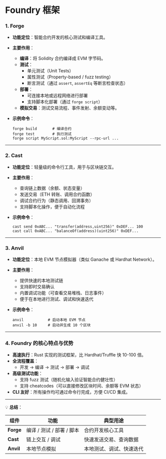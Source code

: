 #  Foundry 框架



### 1. **Forge**

- **功能定位**：智能合约开发的核心测试和编译工具。

- **主要作用**：

  - **编译**：将 Solidity 合约编译成 EVM 字节码。
  - **测试**：
    - 单元测试（Unit Tests）
    - 属性测试（Property-based / fuzz testing）
    - 断言测试（通过 `assert`, `assertEq` 等断言检查状态）
  - **部署**：
    - 可连接本地或远程网络进行部署
    - 支持脚本化部署（通过 `forge script`）
  - **模拟交易**：测试交易流程、事件发射、余额变动等。

- **示例命令**：

  ```
  forge build       # 编译合约
  forge test        # 执行测试
  forge script MyScript.sol:MyScript --rpc-url ...
  ```

------

### 2. **Cast**

- **功能定位**：轻量级的命令行工具，用于与区块链交互。

- **主要作用**：

  - 查询链上数据（余额、状态变量）
  - 发送交易（ETH 转账、调用合约函数）
  - 调试合约行为（静态调用、回溯事务）
  - 支持脚本化操作，便于自动化流程

- **示例命令**：

  ```
  cast send 0xABC... "transfer(address,uint256)" 0xDEF... 100
  cast call 0xABC... "balanceOf(address)(uint256)" 0xDEF...
  ```

------

### 3. **Anvil**

- **功能定位**：本地 EVM 节点模拟器（类似 Ganache 或 Hardhat Network）。

- **主要作用**：

  - 提供快速的本地测试链
  - 支持即时交易确认
  - 内置调试功能（可查看交易堆栈、日志事件）
  - 便于在本地进行测试、调试和快速迭代

- **示例命令**：

  ```
  anvil           # 启动本地 EVM 节点
  anvil -b 10     # 启动并生成 10 个区块
  ```

------

### 4. **Foundry 的核心特点与优势**

- **高速执行**：Rust 实现的测试框架，比 Hardhat/Truffle 快 10-100 倍。
- **全流程覆盖**：
  - 开发 → 编译 → 测试 → 部署 → 调试
- **高级测试功能**：
  - 支持 fuzz 测试（随机化输入验证智能合约健壮性）
  - 支持 cheatcodes（可以直接修改区块时间、余额等 EVM 状态）
- **CLI 友好**：所有操作均可通过命令行完成，方便 CI/CD 集成。

------

💡 **总结**：

| 组件      | 功能                      | 典型用途                 |
| --------- | ------------------------- | ------------------------ |
| **Forge** | 编译 / 测试 / 部署 / 脚本 | 合约开发核心工具         |
| **Cast**  | 链上交互 / 调试           | 快速发送交易、查询数据   |
| **Anvil** | 本地节点模拟              | 本地测试、调试、快速迭代 |